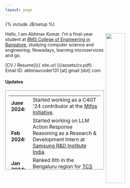 ```yaml
---
layout: page
---
```


{% include JB/setup %}

<img style="float: right; width: 35%; padding: 6px;" src=" {{ site.url }}/assets/profile.jpg">

Hello, I am Abhinav Kumar. I'm a final-year student at [BMS College of Engineering in Bangalore](https://www.bmsce.ac.in/), studying computer science and engineering. Nowadays, learning microservices and go.

[CV / Resume]({{ site.url }}/assets/cv.pdf)
Email ID: abhinavcoder131 [at] gmail [dot] com

#### <b>Updates</b>

<div style="height:250px;overflow:auto; border:1px solid #999; padding-left: 0.7em; padding-right: 0.7em">
<table>
<col width="100px">
<col width="650px">
<tr><td><b>June 2024:</b></td><td>Started working as a C4GT '24 contributor at the <a href='https://mifos.org/'>Mifos Initiative</a>.</td></tr>
<tr><td><b>Feb 2024:</b></td><td>Started working on LLM Action Response Reasoning as a Research & Development Intern at <a href='https://research.samsung.com/sri-b'>Samsung R&D Institute India</a>.</td></tr>
<tr><td><b>Jan 2024:</b></td><td>Ranked 6th in the Bengaluru region for <a href='https://itie.in/'>TCS CodeVita XI</a>.</td></tr>
<tr><td><b>Nov 2023:</b></td><td>Secured Global Rank 14th in <a href='https://gssoc.girlscript.tech/'>Girlscript summer of Code 2023</a> program.</td></tr>
<tr><td><b>May 2023:</b></td><td>Started working as a problem setter at <a href='https://www.techcurators.in/'>Techcurators</a>.</td></tr>
<tr><td><b>Mar 2023:</b></td><td>Started working as a Summer Intern at <a href='https://itie.in/'>iTie Knowledge Solutions in Bangalore</a>.</td></tr>
</table>
</div>
